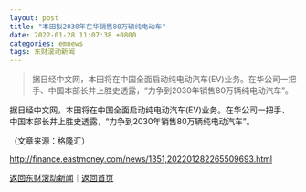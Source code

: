 ```yaml
---
layout: post
title: "本田拟2030年在华销售80万辆纯电动车"
date: 2022-01-28 11:07:38 +0800
categories: emnews
tags: 东财滚动新闻
---
```

> 据日经中文网，本田将在中国全面启动纯电动汽车(EV)业务。在华公司一把手、中国本部长井上胜史透露，“力争到2030年销售80万辆纯电动汽车”。

<p>据日经中文网，本田将在中国全面启动纯电动汽车(EV)业务。在华公司一把手、中国本部长井上胜史透露，“力争到2030年销售80万辆纯电动汽车”。</p><p class="em_media">（文章来源：格隆汇）</p>

<http://finance.eastmoney.com/news/1351,202201282265509693.html>

[返回东财滚动新闻](//finews.withounder.com/emnews/)｜[返回首页](//finews.withounder.com/)